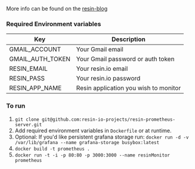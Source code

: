 More info can be found on the [resin-blog](https://resin.io/blog/prometheusv2/)

### Required Environment variables

| Key                | Description                           |
|--------------------|---------------------------------------|
| GMAIL_ACCOUNT     | Your Gmail email                      |
| GMAIL_AUTH_TOKEN | Your Gmail password or auth token      |
| RESIN_EMAIL       | Your resin.io email                   |
| RESIN_PASS        | Your resin.io password                |
| RESIN_APP_NAME   | Resin application you wish to monitor |

### To run

1. ```git clone git@github.com:resin-io-projects/resin-prometheus-server.git```
2. Add required environment variables in `Dockerfile` or at runtime. 
3. Optional: If you'd like persistent grafana storage run: `docker run -d -v /var/lib/grafana --name grafana-storage busybox:latest`
3. ```docker build -t prometheus .```
4. ```docker run -t -i -p 80:80 -p 3000:3000 --name resinMonitor prometheus```
